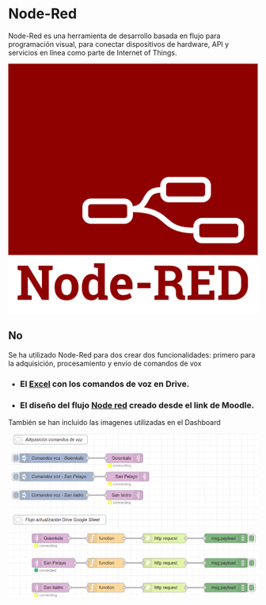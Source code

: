 # Node-Red

Node-Red es una herramienta de desarrollo basada en flujo para programación visual, para conectar dispositivos de hardware, API y servicios en línea como parte de Internet of Things.

![alt text](https://github.com/InigoZalaya/Proyecto-Tecnologias-Industriales/blob/main/Node-Red/Node-red-icon.png)

## No

Se ha utilizado Node-Red para dos crear dos funcionalidades: primero para la adquisición, procesamiento y envío de comandos de vox

* ### El [Excel](https://docs.google.com/spreadsheets/d/1DuhQhVBs4jBqO62ucJH18hLz-siLDMmFLaAkOy_AL4A/edit#gid=956814287) con los comandos de voz en Drive.

* ### El diseño del flujo [Node red](https://8tomf0.stackhero-network.com/admin/#flow/e5135e566cac99ad) creado desde el link de Moodle.

También se han incluido las imagenes utilizadas en el Dashboard

![alt text](https://github.com/InigoZalaya/Proyecto-Tecnologias-Industriales/blob/main/Node-Red/nodered.png)
